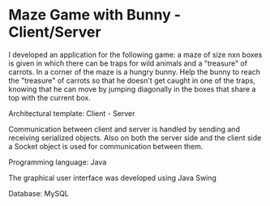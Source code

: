 # Maze Game with Bunny - Client/Server
I developed an application for the following game: a maze of size nxn boxes is given in which there can be traps for wild animals and a "treasure" of carrots. In a corner of the maze is a hungry bunny. Help the bunny to reach the "treasure" of carrots so that he doesn't get caught in one of the traps, knowing that he can move by jumping diagonally in the boxes that share a top with the current box.

Architectural template: Client - Server

Communication between client and server is handled by sending and receiving serialized objects. Also on both the server side and the client side a Socket object is used for communication between them.

Programming language: Java

The graphical user interface was developed using Java Swing

Database: MySQL
